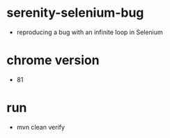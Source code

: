 # serenity-selenium-bug

- reproducing a bug with an infinite loop in Selenium

# chrome version

- 81

# run

- mvn clean verify
